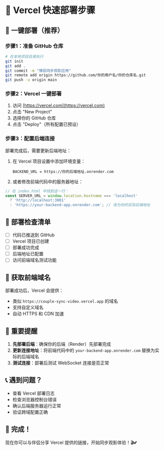 # 🚀 Vercel 快速部署步骤

## 📱 一键部署（推荐）

### 步骤1：准备 GitHub 仓库
```bash
# 在本地项目目录执行
git init
git add .
git commit -m "情侣同步观影应用"
git remote add origin https://github.com/你的用户名/你的仓库名.git
git push -u origin main
```

### 步骤2：Vercel 一键部署
1. 访问 [https://vercel.com](https://vercel.com)
2. 点击 "New Project"
3. 选择你的 GitHub 仓库
4. 点击 "Deploy"（所有配置已预设）

### 步骤3：配置后端连接
部署完成后，需要更新后端地址：

1. 在 Vercel 项目设置中添加环境变量：
   ```
   BACKEND_URL = https://你的后端地址.onrender.com
   ```

2. 或者修改前端代码中的服务器地址：
```javascript
// 在 index.html 中找到这一行：
const SERVER_URL = window.location.hostname === 'localhost' 
  ? 'http://localhost:3001' 
  : 'https://your-backend-app.onrender.com'; // 改为你的实际后端地址
```

## 🎯 部署检查清单

- [ ] 代码已推送到 GitHub
- [ ] Vercel 项目已创建
- [ ] 部署成功完成
- [ ] 后端地址已配置
- [ ] 访问前端域名测试功能

## 🌟 获取前端域名

部署成功后，Vercel 会提供：
- 类似 `https://couple-sync-video.vercel.app` 的域名
- 支持自定义域名
- 自动 HTTPS 和 CDN 加速

## 🔗 重要提醒

1. **先部署后端**：确保你的后端（Render）先部署完成
2. **更新连接地址**：将前端代码中的 `your-backend-app.onrender.com` 替换为实际的后端域名
3. **测试连接**：部署后测试 WebSocket 连接是否正常

## 📞 遇到问题？

- 查看 Vercel 部署日志
- 检查浏览器控制台错误
- 确认后端服务器运行正常
- 验证跨域配置正确

## 🎉 完成！

现在你可以与伴侣分享 Vercel 提供的链接，开始同步观影体验！🎬💕